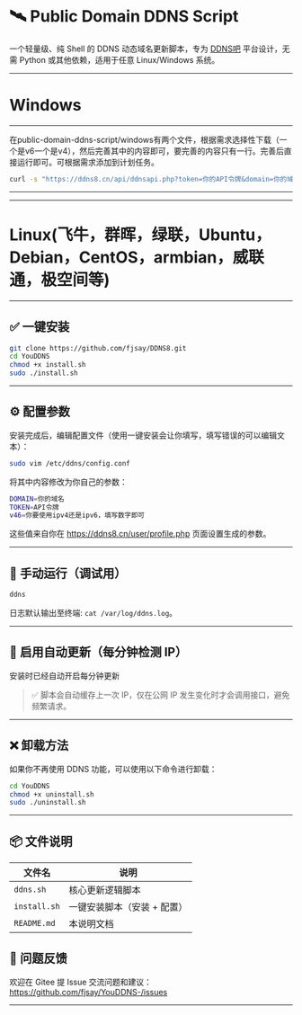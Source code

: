 # 🛰️ Public Domain DDNS Script

一个轻量级、纯 Shell 的 DDNS 动态域名更新脚本，专为 [DDNS吧](https://ddns8.cn/) 平台设计，无需 Python 或其他依赖，适用于任意 Linux/Windows 系统。


---

# Windows
---
在public-domain-ddns-script/windows有两个文件，根据需求选择性下载（一个是v6一个是v4），然后完善其中的内容即可，要完善的内容只有一行。完善后直接运行即可。可根据需求添加到计划任务。
```bash
curl -s "https://ddns8.cn/api/ddnsapi.php?token=你的API令牌&domain=你的域名"
```
---
---

# Linux(飞牛，群晖，绿联，Ubuntu，Debian，CentOS，armbian，威联通，极空间等)
---

## ✅ 一键安装

```bash
git clone https://github.com/fjsay/DDNS8.git
cd YouDDNS
chmod +x install.sh
sudo ./install.sh
```

---

## ⚙️ 配置参数

安装完成后，编辑配置文件（使用一键安装会让你填写，填写错误的可以编辑文本）：

```bash
sudo vim /etc/ddns/config.conf
```

将其中内容修改为你自己的参数：

```bash
DOMAIN=你的域名
TOKEN=API令牌
v46=你要使用ipv4还是ipv6，填写数字即可
```

这些值来自你在 https://ddns8.cn/user/profile.php 页面设置生成的参数。

---

## 🧪 手动运行（调试用）

```bash
ddns
```

日志默认输出至终端: `cat /var/log/ddns.log`。

---

## 🔁 启用自动更新（每分钟检测 IP）

安装时已经自动开启每分钟更新

> ✅ 脚本会自动缓存上一次 IP，仅在公网 IP 发生变化时才会调用接口，避免频繁请求。

---

## ❌ 卸载方法

如果你不再使用 DDNS 功能，可以使用以下命令进行卸载：

```bash
cd YouDDNS
chmod +x uninstall.sh
sudo ./uninstall.sh
```

---

## 📦 文件说明

| 文件名        | 说明                          |
|---------------|-------------------------------|
| `ddns.sh`     | 核心更新逻辑脚本              |
| `install.sh`  | 一键安装脚本（安装 + 配置）   |
| `README.md`   | 本说明文档                    |


## 💬 问题反馈

欢迎在 Gitee 提 Issue 交流问题和建议：https://github.com/fjsay/YouDDNS-/issues

---

